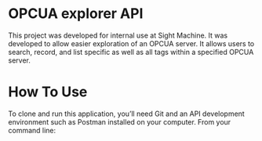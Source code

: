 # OPCUA explorer API
This project was developed for internal use at Sight Machine.  It was developed to allow easier exploration of an OPCUA server.  It allows users to search, record, and list specific as well as all tags within a specified OPCUA server.

# How To Use
To clone and run this application, you’ll need Git and an API development environment such as Postman installed on your computer.  From your command line:
